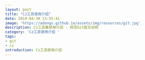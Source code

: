 ```yaml
---
layout: post
title: "Cz工具使用介绍"
date: 2019-04-30 13:55:41
image: 'https://adongs.github.io/assets/img/resources/git.jpg'
description: Cz工具集使用介绍 - 规范Git提交说明 
category: 'Cz工具使用介绍 '
tags:
- git
- cz
introduction: Cz工具使用介绍            
---
```














